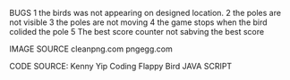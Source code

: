 BUGS 1 the birds was not appearing on designed location. 2 the poles are not visible 3 the poles are not moving 4 the game stops when the bird colided the pole
5 The best score counter not sabving the best score

IMAGE SOURCE
cleanpng.com
pngegg.com

CODE SOURCE: 
Kenny Yip Coding Flappy Bird JAVA SCRIPT
